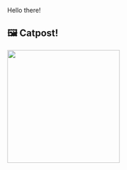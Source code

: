Hello there!



## 🖼️ Catpost!

<sub>
    <img src="https://cdn2.thecatapi.com/images/a98.jpg" height="256">
</sub>


